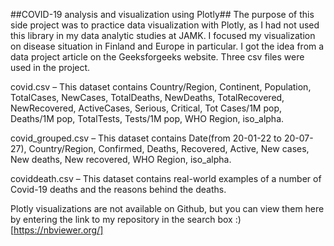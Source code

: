 ##COVID-19 analysis and visualization using Plotly##
The purpose of this side project was to practice data visualization with Plotly, as I had not used this library in my data analytic studies at JAMK. I focused my visualization on disease situation in Finland and Europe in particular. I got the idea from a data project article on the Geeksforgeeks website. Three csv files were used in the project.

covid.csv – This dataset contains Country/Region, Continent, Population, TotalCases, NewCases, TotalDeaths, NewDeaths, TotalRecovered, NewRecovered, ActiveCases, Serious, Critical, Tot Cases/1M pop, Deaths/1M pop, TotalTests, Tests/1M pop, WHO Region, iso_alpha.

covid_grouped.csv – This dataset contains Date(from 20-01-22 to 20-07-27), Country/Region, Confirmed, Deaths, Recovered, Active, New cases, New deaths, New recovered, WHO Region, iso_alpha.

coviddeath.csv – This dataset contains real-world examples of a number of Covid-19 deaths and the reasons behind the deaths.

Plotly visualizations are not available on Github, but you can view them here by entering the link to my repository in the search box :)
[https://nbviewer.org/]
